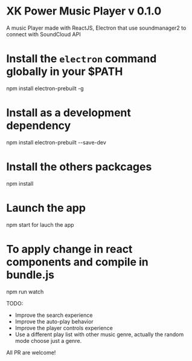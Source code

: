 # XK Power Music Player v 0.1.0
A music Player made with ReactJS, Electron that use soundmanager2 to connect with SoundCloud API

# Install the `electron` command globally in your $PATH
npm install electron-prebuilt -g

# Install as a development dependency
npm install electron-prebuilt --save-dev

# Install the others packcages
npm install

# Launch the app
npm start  for lauch the app

# To apply change in react components and compile in bundle.js
npm run watch

TODO:
* Improve the search experience
* Improve the auto-play behavior
* Improve the player controls experience
* Use a different play list with other music genre, actually the random mode choose just a genre.

All PR are welcome!
